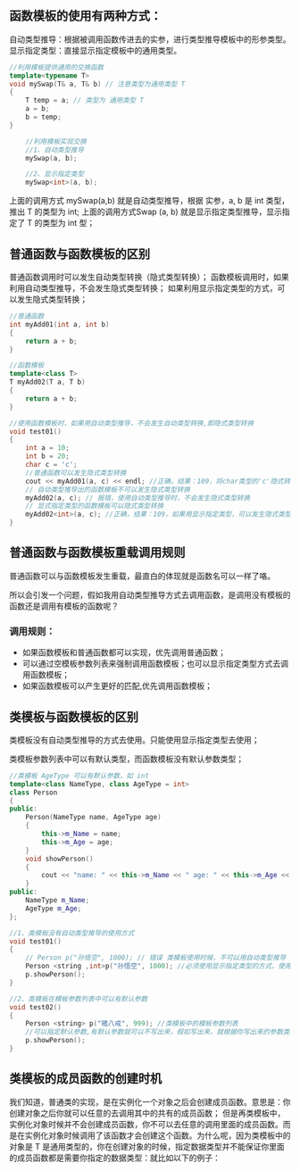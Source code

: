 

## 函数模板的使用有两种方式：

自动类型推导：根据被调用函数传进去的实参，进行类型推导模板中的形参类型。
显示指定类型：直接显示指定模板中的通用类型。

```cpp
//利用模板提供通用的交换函数
template<typename T>
void mySwap(T& a, T& b) // 注意类型为通用类型 T 
{
	T temp = a; // 类型为 通用类型 T
	a = b;
	b = temp;
}

	//利用模板实现交换
	//1、自动类型推导
	mySwap(a, b);

	//2、显示指定类型
	mySwap<int>(a, b);
```
上面的调用方式 mySwap(a,b) 就是自动类型推导，根据 实参，a, b 是 int 类型，推出 T 的类型为 int;
上面的调用方式Swap<int> (a, b) 就是显示指定类型推导，显示指定了 T 的类型为 int 型；

## 普通函数与函数模板的区别
普通函数调用时可以发生自动类型转换（隐式类型转换）；
函数模板调用时，如果利用自动类型推导，不会发生隐式类型转换；
如果利用显示指定类型的方式，可以发生隐式类型转换；
```cpp
//普通函数
int myAdd01(int a, int b)
{
	return a + b;
}

//函数模板
template<class T>
T myAdd02(T a, T b)  
{
	return a + b;
}

//使用函数模板时，如果用自动类型推导，不会发生自动类型转换,即隐式类型转换
void test01()
{
	int a = 10;
	int b = 20;
	char c = 'c';
	//普通函数可以发生隐式类型转换
	cout << myAdd01(a, c) << endl; //正确，结果：109，将char类型的'c'隐式转换为int类型  'c' 对应 ASCII码 99
	// 自动类型推导出的函数模板不可以发生隐式类型转换
	myAdd02(a, c); // 报错，使用自动类型推导时，不会发生隐式类型转换
	// 显式指定类型的函数模板可以隐式类型转换
	myAdd02<int>(a, c); //正确，结果：109，如果用显示指定类型，可以发生隐式类型转换
}
```

## 普通函数与函数模板重载调用规则
普通函数可以与函数模板发生重载，最直白的体现就是函数名可以一样了咯。

所以会引发一个问题，假如我用自动类型推导方式去调用函数，是调用没有模板的函数还是调用有模板的函数呢？

### 调用规则：
- 如果函数模板和普通函数都可以实现，优先调用普通函数；
- 可以通过空模板参数列表来强制调用函数模板；也可以显示指定类型方式去调用函数模板；
- 如果函数模板可以产生更好的匹配,优先调用函数模板；


## 类模板与函数模板的区别
类模板没有自动类型推导的方式去使用。只能使用显示指定类型去使用；

类模板参数列表中可以有默认类型，而函数模板没有默认参数类型；

```cpp
//类模板 AgeType 可以有默认参数，如 int 
template<class NameType, class AgeType = int> 
class Person
{
public:
	Person(NameType name, AgeType age)
	{
		this->m_Name = name;
		this->m_Age = age;
	}
	void showPerson()
	{
		cout << "name: " << this->m_Name << " age: " << this->m_Age << endl;
	}
public:
	NameType m_Name;
	AgeType m_Age;
};

//1、类模板没有自动类型推导的使用方式
void test01()
{
	// Person p("孙悟空", 1000); // 错误 类模板使用时候，不可以用自动类型推导
	Person <string ,int>p("孙悟空", 1000); //必须使用显示指定类型的方式，使用类模板
	p.showPerson();
}

//2、类模板在模板参数列表中可以有默认参数
void test02()
{
	Person <string> p("猪八戒", 999); //类模板中的模板参数列表 
	//可以指定默认参数,有默认参数就可以不写出来，假如写出来，就根据你写出来的参数类型去指定
	p.showPerson();
}
```

## 类模板的成员函数的创建时机
我们知道，普通类的实现，是在实例化一个对象之后会创建成员函数。意思是：你创建对象之后你就可以任意的去调用其中的共有的成员函数；
但是再类模板中，实例化对象时候并不会创建成员函数，你不可以去任意的调用里面的成员函数。而是在实例化对象时候调用了该函数才会创建这个函数。为什么呢，因为类模板中的对象是 T 是通用类型的，你在创建对象的时候，指定数据类型并不能保证你里面的成员函数都是需要你指定的数据类型：就比如以下的例子：